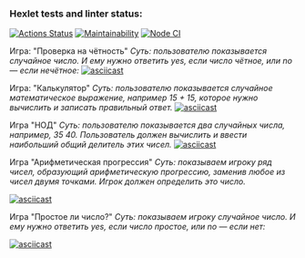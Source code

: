 ### Hexlet tests and linter status:
[![Actions Status](https://github.com/ReisDarya/frontend-project-44/workflows/hexlet-check/badge.svg)](https://github.com/ReisDarya/frontend-project-44/actions)
[![Maintainability](https://api.codeclimate.com/v1/badges/a99a88d28ad37a79dbf6/maintainability)](https://codeclimate.com/github/ReisDarya/frontend-project-44/maintainability)
[![Node CI](https://github.com/ReisDarya/frontend-project-44/workflows/Node%20CI/badge.svg)](https://github.com/ReisDarya/frontend-project-44/actions)

Игра: "Проверка на чётность"
*Суть: пользователю показывается случайное число. И ему нужно ответить yes, если число чётное, или no — если нечётное:*
[![asciicast](https://asciinema.org/a/603504.svg)](https://asciinema.org/a/603504)



Игра: "Калькулятор"
*Суть: пользователю показывается случайное математическое выражение, например 15 + 15, которое нужно вычислить и записать правильный ответ.*
[![asciicast]( https://asciinema.org/a/ciCrahhvgXO0P6wLb12gGfZmN.svg )]( https://asciinema.org/a/ciCrahhvgXO0P6wLb12gGfZmN )


Игра "НОД"
*Суть: пользователю показывается два случайных числа, например, 35 40. Пользователь должен вычислить и ввести наибольший общий делитель этих чисел.*
[![asciicast]( https://asciinema.org/a/IRNmAebsLJEWS9OztTJJH0RS9.svg )]( https://asciinema.org/a/IRNmAebsLJEWS9OztTJJH0RS9 )


Игра "Арифметическая прогрессия"
*Суть: показываем игроку ряд чисел, образующий арифметическую прогрессию, заменив любое из чисел двумя точками. Игрок должен определить это число.*

[![asciicast]( https://asciinema.org/a/sTvx4XD6biAGnoJOAja16VesB.svg )]( https://asciinema.org/a/sTvx4XD6biAGnoJOAja16VesB )

Игра "Простое ли число?"
*Суть: показываем игроку случайное число. И ему нужно ответить yes, если число простое, или no — если нет:*

[![asciicast]( https://asciinema.org/a/By8WoiM70zDBKAMnfRupFs8wP.svg )]( https://asciinema.org/a/By8WoiM70zDBKAMnfRupFs8wP )